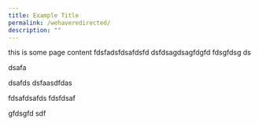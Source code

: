 ```yaml
---
title: Example Title
permalink: /wehaveredirected/
description: ""
---
```

this is some page content
fdsfadsfdsafdsfd
dsfdsagdsagfdgfd
fdsgfdsg ds

dsafa

dsafds
dsfaasdfdas


fdsafdsafds
fdsfdsaf

gfdsgfd
sdf

